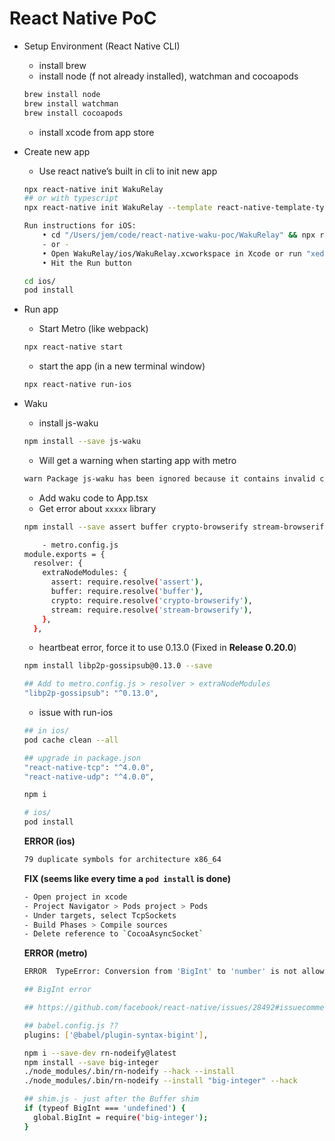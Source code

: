 # React Native PoC

- Setup Environment (React Native CLI)
    - install brew
    - install node (f not already installed), watchman and cocoapods
    
    ```bash
    brew install node
    brew install watchman
    brew install cocoapods
    ```
    
    - install xcode from app store
- Create new app
    - Use react native’s built in cli to init new app
    
    ```bash
    npx react-native init WakuRelay
    ## or with typescript
    npx react-native init WakuRelay --template react-native-template-typescript
    ```
    
    ```bash
    Run instructions for iOS:
        • cd "/Users/jem/code/react-native-waku-poc/WakuRelay" && npx react-native run-ios
        - or -
        • Open WakuRelay/ios/WakuRelay.xcworkspace in Xcode or run "xed -b ios"
        • Hit the Run button
    ```
    
    ```bash
    cd ios/
    pod install
    ```
    
- Run app
    - Start Metro (like webpack)
    
    ```bash
    npx react-native start
    ```
    
    - start the app (in a new terminal window)
    
    ```bash
    npx react-native run-ios
    ```
    
- Waku
    - install js-waku
    
    ```bash
    npm install --save js-waku
    ```
    
    - Will get a warning when starting app with metro
    
    ```bash
    warn Package js-waku has been ignored because it contains invalid configuration. Reason: Package subpath './package.json' is not defined by "exports" in /Users/jem/code/react-native-waku-poc/WakuRelay/node_modules/js-waku/package.json
    ```
    
    - Add waku code to App.tsx
    - Get error about `xxxxx` library
    
    ```bash
    npm install --save assert buffer crypto-browserify stream-browserify
    ```
    
    ```bash
    	- metro.config.js
    module.exports = {
      resolver: {
        extraNodeModules: {
          assert: require.resolve('assert'),
          buffer: require.resolve('buffer'),
          crypto: require.resolve('crypto-browserify'),
          stream: require.resolve('stream-browserify'),
        },
      },
    
    ```
    
    - heartbeat error, force it to use 0.13.0 (Fixed in ****Release 0.20.0****)
    
    ```bash
    npm install libp2p-gossipsub@0.13.0 --save
    
    ## Add to metro.config.js > resolver > extraNodeModules
    "libp2p-gossipsub": "^0.13.0",
    ```
    
    - issue with run-ios
    
    ```bash
    ## in ios/
    pod cache clean --all
    
    ## upgrade in package.json
    "react-native-tcp": "^4.0.0",
    "react-native-udp": "^4.0.0",
    
    npm i
    
    # ios/
    pod install
    ```
    
    **ERROR (ios)**
    
    ```bash
    79 duplicate symbols for architecture x86_64
    ```
    
    **FIX (seems like every time a `pod install` is done)**
    
    ```bash
    - Open project in xcode
    - Project Navigator > Pods project > Pods
    - Under targets, select TcpSockets
    - Build Phases > Compile sources
    - Delete reference to `CocoaAsyncSocket`
    ```
    
    **ERROR (metro)**
    
    ```bash
    ERROR  TypeError: Conversion from 'BigInt' to 'number' is not allowed.
    ```
    
    ```bash
    ## BigInt error
    
    ## https://github.com/facebook/react-native/issues/28492#issuecomment-824698934
    
    ## babel.config.js ??
    plugins: ['@babel/plugin-syntax-bigint'],
    
    npm i --save-dev rn-nodeify@latest
    npm install --save big-integer
    ./node_modules/.bin/rn-nodeify --hack --install
    ./node_modules/.bin/rn-nodeify --install "big-integer" --hack
    
    ## shim.js - just after the Buffer shim
    if (typeof BigInt === 'undefined') {
      global.BigInt = require('big-integer');
    }
    ```
